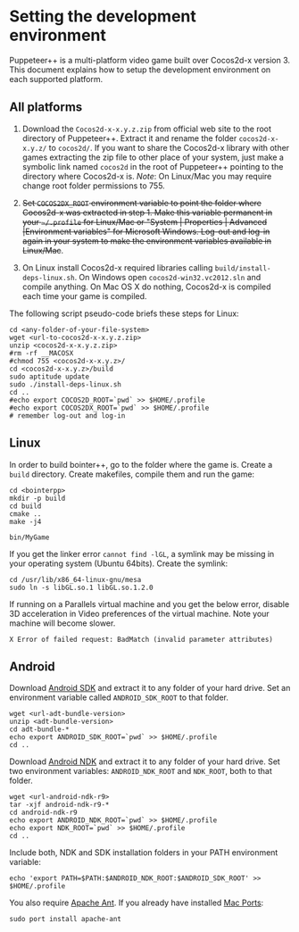 
Setting the development environment
===================================

Puppeteer++ is a multi-platform video game built over Cocos2d-x version 3. This document explains how to setup the development environment on each supported platform.


All platforms
-------------

1. Download the `Cocos2d-x-x.y.z.zip` from official web site to the root directory of Puppeteer++. Extract it and rename the folder `cocos2d-x-x.y.z/` to `cocos2d/`. If you want to share the Cocos2d-x library with other games extracting the zip file to other place of your system, just make a symbolic link named `cocos2d` in the root of Puppeteer++ pointing to the directory where Cocos2d-x is. *Note*: On Linux/Mac you may require change root folder permissions to 755.

2. <del>Set `COCOS2DX_ROOT` environment variable to point the folder where Cocos2d-x was extracted in step 1. Make this variable permanent in your `~/.profile` for Linux/Mac or "System | Properties | Advanced |Environment variables" for Microsoft Windows. Log-out and log-in again in your system to make the environment variables available in Linux/Mac</del>.

3. On Linux install Cocos2d-x required libraries calling `build/install-deps-linux.sh`. On Windows open `cocos2d-win32.vc2012.sln` and compile anything. On Mac OS X do nothing, Cocos2d-x is compiled each time your game is compiled.

The following script pseudo-code briefs these steps for Linux:

	cd <any-folder-of-your-file-system>
	wget <url-to-cocos2d-x-x.y.z.zip>
	unzip <cocos2d-x-x.y.z.zip>
	#rm -rf __MACOSX
	#chmod 755 <cocos2d-x-x.y.z>/
	cd <cocos2d-x-x.y.z>/build
	sudo aptitude update
	sudo ./install-deps-linux.sh
	cd ..
	#echo export COCOS2D_ROOT=`pwd` >> $HOME/.profile
	#echo export COCOS2DX_ROOT=`pwd` >> $HOME/.profile
	# remember log-out and log-in


Linux
-----
In order to build bointer++, go to the folder where the game is. Create a `build` directory. Create makefiles, compile them and run the game:

	cd <bointerpp>
	mkdir -p build
	cd build
	cmake ..
	make -j4

	bin/MyGame

If you get the linker error `cannot find -lGL`, a symlink may be missing in your operating system (Ubuntu 64bits). Create the symlink:

	cd /usr/lib/x86_64-linux-gnu/mesa
	sudo ln -s libGL.so.1 libGL.so.1.2.0

If running on a Parallels virtual machine and you get the below error, disable 3D acceleration in Video preferences of the virtual machine. Note your machine will become slower.

	X Error of failed request: BadMatch (invalid parameter attributes)


Android
-------

Download [Android SDK](http://developer.android.com/sdk/index.html) and extract it to any folder of your hard drive. Set an environment variable called `ANDROID_SDK_ROOT` to that folder.

	wget <url-adt-bundle-version>
	unzip <adt-bundle-version>
	cd adt-bundle-*
	echo export ANDROID_SDK_ROOT=`pwd` >> $HOME/.profile
	cd ..


Download [Android NDK](http://developer.android.com/tools/sdk/ndk/index.html) and extract it to any folder of your hard drive. Set two environment variables: `ANDROID_NDK_ROOT` and `NDK_ROOT`, both to that folder. <!--- Note: it seems Cocos2d-x is able to work only with NDK v8 or older, get the files for [Mac OS X 64bits](http://dl.google.com/android/ndk/android-ndk-r8e-darwin-x86_64.tar.bz2), and [Linux/Windows](http://mirror.thebasementserver.com/soft/android-ndk/r8/). -->

	wget <url-android-ndk-r9>
	tar -xjf android-ndk-r9-*
	cd android-ndk-r9
	echo export ANDROID_NDK_ROOT=`pwd` >> $HOME/.profile
	echo export NDK_ROOT=`pwd` >> $HOME/.profile
	cd ..


Include both, NDK and SDK installation folders in your PATH environment variable:

	echo 'export PATH=$PATH:$ANDROID_NDK_ROOT:$ANDROID_SDK_ROOT' >> $HOME/.profile

You also require [Apache Ant](http://ant.apache.org/). If you already have installed [Mac Ports](http://www.macports.org/):

	sudo port install apache-ant


